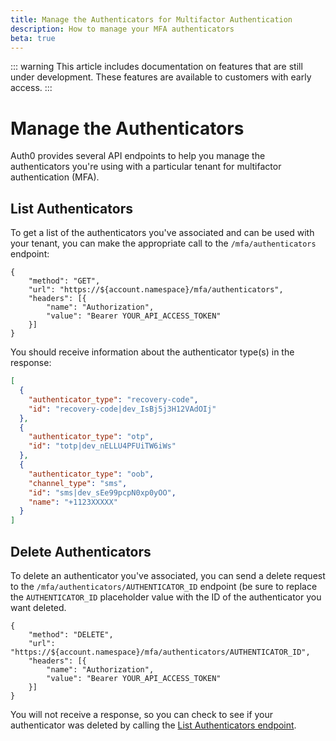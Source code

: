 ```yaml
---
title: Manage the Authenticators for Multifactor Authentication
description: How to manage your MFA authenticators
beta: true
---
```


::: warning
This article includes documentation on features that are still under development. These features are available to customers with early access.
:::

# Manage the Authenticators

Auth0 provides several API endpoints to help you manage the authenticators you're using with a particular tenant for multifactor authentication (MFA).

## List Authenticators

To get a list of the authenticators you've associated and can be used with your tenant, you can make the appropriate call to the `/mfa/authenticators` endpoint:

```har
{
	"method": "GET",
	"url": "https://${account.namespace}/mfa/authenticators",
	"headers": [{
		"name": "Authorization",
		"value": "Bearer YOUR_API_ACCESS_TOKEN"
	}]
}
```

You should receive information about the authenticator type(s) in the response:

```json
[
  {
    "authenticator_type": "recovery-code",
    "id": "recovery-code|dev_IsBj5j3H12VAdOIj"
  },
  {
    "authenticator_type": "otp",
    "id": "totp|dev_nELLU4PFUiTW6iWs"
  },
  {
    "authenticator_type": "oob",
    "channel_type": "sms",
    "id": "sms|dev_sEe99pcpN0xp0yOO",
    "name": "+1123XXXXX"
  }
]
```

## Delete Authenticators

To delete an authenticator you've associated, you can send a delete request to the `/mfa/authenticators/AUTHENTICATOR_ID` endpoint (be sure to replace the `AUTHENTICATOR_ID` placeholder value with the ID of the authenticator you want deleted.

```har
{
	"method": "DELETE",
	"url": "https://${account.namespace}/mfa/authenticators/AUTHENTICATOR_ID",
	"headers": [{
		"name": "Authorization",
		"value": "Bearer YOUR_API_ACCESS_TOKEN"
	}]
}
```

You will not receive a response, so you can check to see if your authenticator was deleted by calling the [List Authenticators endpoint](#list-authenticators).